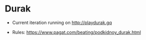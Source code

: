 # Durak

* Current iteration running on http://playdurak.gq

* Rules: https://www.pagat.com/beating/podkidnoy_durak.html


